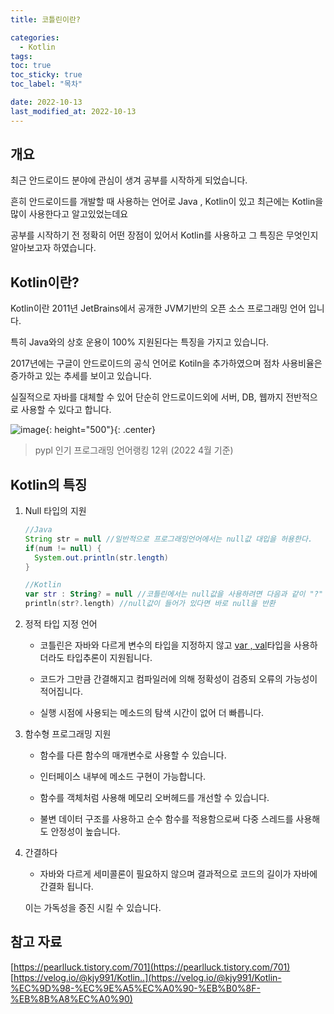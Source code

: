 ```yaml
---
title: 코틀린이란?

categories:
  - Kotlin
tags:
toc: true
toc_sticky: true
toc_label: "목차"

date: 2022-10-13
last_modified_at: 2022-10-13
---
```


## 개요

최근 안드로이드 분야에 관심이 생겨 공부를 시작하게 되었습니다.

흔히 안드로이드를 개발할 때 사용하는 언어로 Java , Kotlin이 있고 최근에는 Kotlin을 많이 사용한다고 알고있었는데요

공부를 시작하기 전 정확히 어떤 장점이 있어서 Kotlin를 사용하고 그 특징은 무엇인지 알아보고자 하였습니다.

## Kotlin이란?

Kotlin이란 2011년 JetBrains에서 공개한 JVM기반의 오픈 소스 프로그래밍 언어 입니다.

특히 Java와의 상호 운용이 100% 지원된다는 특징을 가지고 있습니다.

2017년에는 구글이 안드로이드의 공식 언어로 Kotiln을 추가하였으며 점차 사용비율은 증가하고 있는 추세를 보이고 있습니다.

실질적으로 자바를 대체할 수 있어 단순히 안드로이드외에 서버, DB, 웹까지 전반적으로 사용할 수 있다고 합니다.

![image](https://user-images.githubusercontent.com/78795820/195390198-9f623755-bcc9-4f2c-9f91-049384b9cfdb.png){: height="500"}{: .center}

> pypl 인기 프로그래밍 언어랭킹 12위 (2022 4월 기준)

## Kotlin의 특징

1. Null 타입의 지원

   ```java
   //Java
   String str = null //일반적으로 프로그래밍언어에서는 null값 대입을 허용한다.
   if(num != null) {
     System.out.println(str.length)
   }
   ```

   ```kotlin
   //Kotlin
   var str : String? = null //코틀린에서는 null값을 사용하려면 다음과 같이 "?" 키워드로 타입을 지정해야 한다
   println(str?.length) //null값이 들어가 있다면 바로 null을 반환

   ```

2. 정적 타입 지정 언어

   - 코틀린은 자바와 다르게 변수의 타입을 지정하지 않고 <u>var , val</u>타입을 사용하더라도 타입추론이 지원됩니다.

   - 코드가 그만큼 간결해지고 컴파일러에 의해 정확성이 검증되 오류의 가능성이 적어집니다.

   - 실행 시점에 사용되는 메소드의 탐색 시간이 없어 더 빠릅니다.

3. 함수형 프로그래밍 지원

   - 함수를 다른 함수의 매개변수로 사용할 수 있습니다.

   - 인터페이스 내부에 메소드 구현이 가능합니다.

   - 함수를 객체처럼 사용해 메모리 오버헤드를 개선할 수 있습니다.

   - 불변 데이터 구조를 사용하고 순수 함수를 적용함으로써 다중 스레드를 사용해도 안정성이 높습니다.

4. 간결하다

   - 자바와 다르게 세미콜론이 필요하지 않으며 결과적으로 코드의 길이가 자바에 간결화 됩니다.

   이는 가독성을 증진 시킬 수 있습니다.

## 참고 자료

[https://pearlluck.tistory.com/701](https://pearlluck.tistory.com/701)
[https://velog.io/@kjy991/Kotlin..](https://velog.io/@kjy991/Kotlin-%EC%9D%98-%EC%9E%A5%EC%A0%90-%EB%B0%8F-%EB%8B%A8%EC%A0%90)

